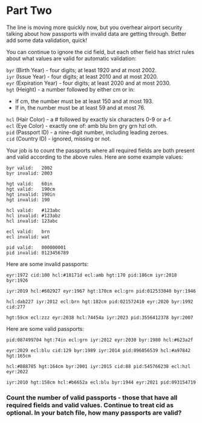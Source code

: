 # Part Two
The line is moving more quickly now, but you overhear airport security talking about how passports with invalid data are getting through. Better add some data validation, quick!

You can continue to ignore the cid field, but each other field has strict rules about what values are valid for automatic validation:

`byr` (Birth Year) - four digits; at least 1920 and at most 2002.  
`iyr` (Issue Year) - four digits; at least 2010 and at most 2020.  
`eyr` (Expiration Year) - four digits; at least 2020 and at most 2030.  
`hgt` (Height) - a number followed by either cm or in:  
- If cm, the number must be at least 150 and at most 193.  
- If in, the number must be at least 59 and at most 76. 

`hcl` (Hair Color) - a # followed by exactly six characters 0-9 or a-f.  
`ecl` (Eye Color) - exactly one of: amb blu brn gry grn hzl oth.  
`pid` (Passport ID) - a nine-digit number, including leading zeroes.  
`cid` (Country ID) - ignored, missing or not.  

Your job is to count the passports where all required fields are both present and valid according to the above rules. Here are some example values:

`byr valid:   2002`  
`byr invalid: 2003`  

`hgt valid:   60in`  
`hgt valid:   190cm`  
`hgt invalid: 190in`  
`hgt invalid: 190`  

`hcl valid:   #123abc`  
`hcl invalid: #123abz`  
`hcl invalid: 123abc`  

`ecl valid:   brn`  
`ecl invalid: wat`  

`pid valid:   000000001`  
`pid invalid: 0123456789`  

Here are some invalid passports:

`eyr:1972 cid:100 hcl:#18171d ecl:amb hgt:170 pid:186cm iyr:2018 byr:1926`  

`iyr:2019 hcl:#602927 eyr:1967 hgt:170cm ecl:grn pid:012533040 byr:1946`  

`hcl:dab227 iyr:2012 ecl:brn hgt:182cm pid:021572410 eyr:2020 byr:1992 cid:277`  

`hgt:59cm ecl:zzz eyr:2038 hcl:74454a iyr:2023 pid:3556412378 byr:2007`  

Here are some valid passports:

`pid:087499704 hgt:74in ecl:grn iyr:2012 eyr:2030 byr:1980 hcl:#623a2f`  

`eyr:2029 ecl:blu cid:129 byr:1989 iyr:2014 pid:896056539 hcl:#a97842 hgt:165cm`  

`hcl:#888785 hgt:164cm byr:2001 iyr:2015 cid:88 pid:545766238 ecl:hzl eyr:2022`  

`iyr:2010 hgt:158cm hcl:#b6652a ecl:blu byr:1944 eyr:2021 pid:093154719`  

### Count the number of valid passports - those that have all required fields and valid values. Continue to treat cid as optional. In your batch file, how many passports are valid?